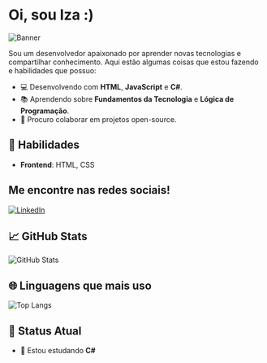 # Oi, sou Iza :)

![Banner](https://i.pinimg.com/736x/1f/44/87/1f4487b684c3a41986a28284ee85fe06.jpg)

Sou um desenvolvedor apaixonado por aprender novas tecnologias e compartilhar conhecimento. Aqui estão algumas coisas que estou fazendo e habilidades que possuo:

- 💻 Desenvolvendo com **HTML**, **JavaScript** e **C#**.
- 📚 Aprendendo sobre **Fundamentos da Tecnologia** e **Lógica de Programação**.
- 💬 Procuro colaborar em projetos open-source.

## 🚀 Habilidades

- **Frontend**: HTML, CSS

## Me encontre nas redes sociais!

[![LinkedIn](https://img.shields.io/badge/LinkedIn-0077B5?style=for-the-badge&logo=linkedin&logoColor=white)](https://www.linkedin.com/in/fulano/)

## 📈 GitHub Stats

![GitHub Stats](https://github-readme-stats.vercel.app/api?username=patife1&show_icons=true&count_private=true&hide=prs&hide_title=true)

## 🌐 Linguagens que mais uso

![Top Langs](https://github-readme-stats.vercel.app/api/top-langs/?username=patife1&layout=compact)

## 🎯 Status Atual

- 🔨 Estou estudando **C#**
